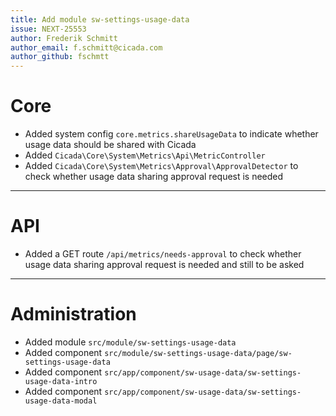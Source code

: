 ```yaml
---
title: Add module sw-settings-usage-data
issue: NEXT-25553
author: Frederik Schmitt
author_email: f.schmitt@cicada.com
author_github: fschmtt
---
```

# Core
* Added system config `core.metrics.shareUsageData` to indicate whether usage data should be shared with Cicada
* Added `Cicada\Core\System\Metrics\Api\MetricController`
* Added `Cicada\Core\System\Metrics\Approval\ApprovalDetector` to check whether usage data sharing approval request is needed
___
# API
* Added a GET route `/api/metrics/needs-approval` to check whether usage data sharing approval request is needed and still to be asked
___
# Administration
* Added module `src/module/sw-settings-usage-data`
* Added component `src/module/sw-settings-usage-data/page/sw-settings-usage-data`
* Added component `src/app/component/sw-usage-data/sw-settings-usage-data-intro`
* Added component `src/app/component/sw-usage-data/sw-settings-usage-data-modal`
